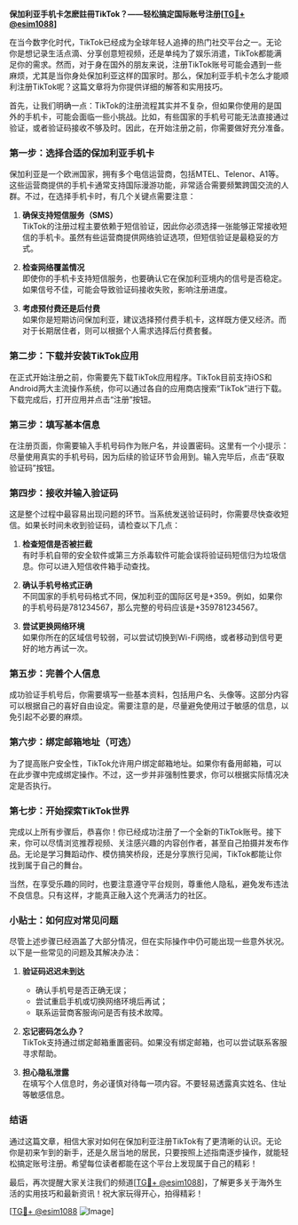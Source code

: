 **保加利亚手机卡怎麽註冊TikTok？——轻松搞定国际账号注册[[TG💪+ @esim1088](https://t.me/s/esim1088)]**

在当今数字化时代，TikTok已经成为全球年轻人追捧的热门社交平台之一。无论你是想记录生活点滴、分享创意短视频，还是单纯为了娱乐消遣，TikTok都能满足你的需求。然而，对于身在国外的朋友来说，注册TikTok账号可能会遇到一些麻烦，尤其是当你身处保加利亚这样的国家时。那么，保加利亚手机卡怎么才能顺利注册TikTok呢？这篇文章将为你提供详细的解答和实用技巧。

首先，让我们明确一点：TikTok的注册流程其实并不复杂，但如果你使用的是国外的手机卡，可能会面临一些小挑战。比如，有些国家的手机号可能无法直接通过验证，或者验证码接收不够及时。因此，在开始注册之前，你需要做好充分准备。

### **第一步：选择合适的保加利亚手机卡**

保加利亚是一个欧洲国家，拥有多个电信运营商，包括MTEL、Telenor、A1等。这些运营商提供的手机卡通常支持国际漫游功能，非常适合需要频繁跨国交流的人群。不过，在选择手机卡时，有几个关键点需要注意：

1. **确保支持短信服务（SMS）**  
   TikTok的注册过程主要依赖于短信验证，因此你必须选择一张能够正常接收短信的手机卡。虽然有些运营商提供网络验证选项，但短信验证是最稳妥的方式。

2. **检查网络覆盖情况**  
   即使你的手机卡支持短信服务，也要确认它在保加利亚境内的信号是否稳定。如果信号不佳，可能会导致验证码接收失败，影响注册进度。

3. **考虑预付费还是后付费**  
   如果你是短期访问保加利亚，建议选择预付费手机卡，这样既方便又经济。而对于长期居住者，则可以根据个人需求选择后付费套餐。

### **第二步：下载并安装TikTok应用**

在正式开始注册之前，你需要先下载TikTok应用程序。TikTok目前支持iOS和Android两大主流操作系统，你可以通过各自的应用商店搜索“TikTok”进行下载。下载完成后，打开应用并点击“注册”按钮。

### **第三步：填写基本信息**

在注册页面，你需要输入手机号码作为账户名，并设置密码。这里有一个小提示：尽量使用真实的手机号码，因为后续的验证环节会用到。输入完毕后，点击“获取验证码”按钮。

### **第四步：接收并输入验证码**

这是整个过程中最容易出现问题的环节。当系统发送验证码时，你需要尽快查收短信。如果长时间未收到验证码，请检查以下几点：

1. **检查短信是否被拦截**  
   有时手机自带的安全软件或第三方杀毒软件可能会误将验证码短信归为垃圾信息。你可以进入短信收件箱手动查找。

2. **确认手机号格式正确**  
   不同国家的手机号码格式不同，保加利亚的国际区号是+359。例如，如果你的手机号码是781234567，那么完整的号码应该是+359781234567。

3. **尝试更换网络环境**  
   如果你所在的区域信号较弱，可以尝试切换到Wi-Fi网络，或者移动到信号更好的地方再试一次。

### **第五步：完善个人信息**

成功验证手机号后，你需要填写一些基本资料，包括用户名、头像等。这部分内容可以根据自己的喜好自由设定。需要注意的是，尽量避免使用过于敏感的信息，以免引起不必要的麻烦。

### **第六步：绑定邮箱地址（可选）**

为了提高账户安全性，TikTok允许用户绑定邮箱地址。如果你有备用邮箱，可以在此步骤中完成绑定操作。不过，这一步并非强制性要求，你可以根据实际情况决定是否执行。

### **第七步：开始探索TikTok世界**

完成以上所有步骤后，恭喜你！你已经成功注册了一个全新的TikTok账号。接下来，你可以尽情浏览推荐视频、关注感兴趣的内容创作者，甚至自己拍摄并发布作品。无论是学习舞蹈动作、模仿搞笑桥段，还是分享旅行见闻，TikTok都能让你找到属于自己的舞台。

当然，在享受乐趣的同时，也要注意遵守平台规则，尊重他人隐私，避免发布违法不良信息。只有这样，才能真正融入这个充满活力的社区。

### **小贴士：如何应对常见问题**

尽管上述步骤已经涵盖了大部分情况，但在实际操作中仍可能出现一些意外状况。以下是一些常见的问题及其解决办法：

1. **验证码迟迟未到达**  
   - 确认手机号是否正确无误；  
   - 尝试重启手机或切换网络环境后再试；  
   - 联系运营商客服询问是否有技术故障。

2. **忘记密码怎么办？**  
   TikTok支持通过绑定邮箱重置密码。如果没有绑定邮箱，也可以尝试联系客服寻求帮助。

3. **担心隐私泄露**  
   在填写个人信息时，务必谨慎对待每一项内容。不要轻易透露真实姓名、住址等敏感信息。

### **结语**

通过这篇文章，相信大家对如何在保加利亚注册TikTok有了更清晰的认识。无论你是初来乍到的新手，还是久居当地的居民，只要按照上述指南逐步操作，就能轻松搞定账号注册。希望每位读者都能在这个平台上发现属于自己的精彩！

最后，再次提醒大家关注我们的频道[[TG💪+ @esim1088](https://t.me/s/esim1088)]，了解更多关于海外生活的实用技巧和最新资讯！祝大家玩得开心，拍得精彩！

[[TG💪+ @esim1088](https://t.me/s/esim1088) ![Image](https://i.postimg.cc/4NQfJmqS/Snipaste-2025-05-13-00-14-12.png)]